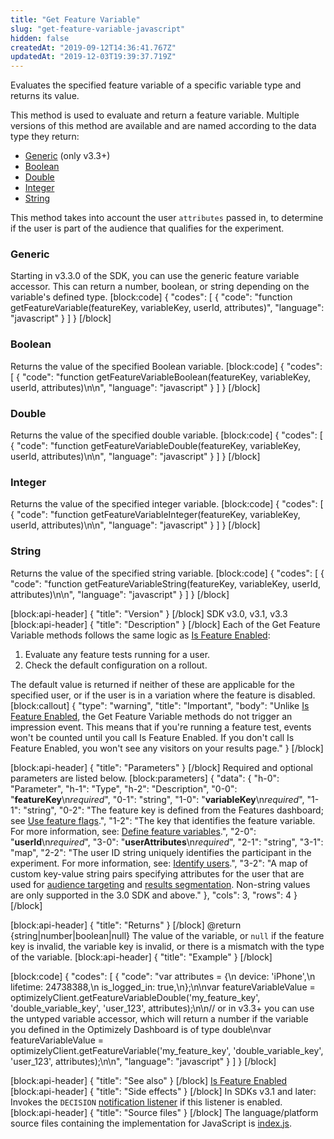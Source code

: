 ```yaml
---
title: "Get Feature Variable"
slug: "get-feature-variable-javascript"
hidden: false
createdAt: "2019-09-12T14:36:41.767Z"
updatedAt: "2019-12-03T19:39:37.719Z"
---
```

Evaluates the specified feature variable of a specific variable type and returns its value.  

This method is used to evaluate and return a feature variable. Multiple versions of this method are available and are named according to the data type they return:
  * [Generic](#section-generic)  (only v3.3+)
  * [Boolean](#section-boolean)
  * [Double](#section-double)
  * [Integer](#section-integer)
  * [String](#section-string)

This method takes into account the user `attributes` passed in, to determine if the user is part of the audience that qualifies for the experiment.

### Generic

Starting in v3.3.0 of the SDK, you can use the generic feature variable accessor. This can return a number, boolean, or string depending on the variable's defined type.
[block:code]
{
  "codes": [
    {
      "code": "function getFeatureVariable(featureKey, variableKey, userId, attributes)",
      "language": "javascript"
    }
  ]
}
[/block]


### Boolean

Returns the value of the specified Boolean variable.
[block:code]
{
  "codes": [
    {
      "code": "function getFeatureVariableBoolean(featureKey, variableKey, userId, attributes)\n\n",
      "language": "javascript"
    }
  ]
}
[/block]
### Double

Returns the value of the specified double variable.
[block:code]
{
  "codes": [
    {
      "code": "function getFeatureVariableDouble(featureKey, variableKey, userId, attributes)\n\n",
      "language": "javascript"
    }
  ]
}
[/block]
### Integer

Returns the value of the specified integer variable.
[block:code]
{
  "codes": [
    {
      "code": "function getFeatureVariableInteger(featureKey, variableKey, userId, attributes)\n\n",
      "language": "javascript"
    }
  ]
}
[/block]
### String

Returns the value of the specified string variable.
[block:code]
{
  "codes": [
    {
      "code": "function getFeatureVariableString(featureKey, variableKey, userId, attributes)\n\n",
      "language": "javascript"
    }
  ]
}
[/block]

[block:api-header]
{
  "title": "Version"
}
[/block]
SDK v3.0, v3.1, v3.3
[block:api-header]
{
  "title": "Description"
}
[/block]
Each of the Get Feature Variable methods follows the same logic as [Is Feature Enabled](doc:is-feature-enabled-javascript):
1. Evaluate any feature tests running for a user.
2. Check the default configuration on a rollout.

The default value is returned if neither of these are applicable for the specified user, or if the user is in a variation where the feature is disabled.
[block:callout]
{
  "type": "warning",
  "title": "Important",
  "body": "Unlike [Is Feature Enabled](doc:is-feature-enabled-javascript), the Get Feature Variable methods do not trigger an impression event. This means that if you're running a feature test, events won't be counted until you call Is Feature Enabled. If you don't call Is Feature Enabled, you won't see any visitors on your results page."
}
[/block]

[block:api-header]
{
  "title": "Parameters"
}
[/block]
Required and optional parameters are listed below.
[block:parameters]
{
  "data": {
    "h-0": "Parameter",
    "h-1": "Type",
    "h-2": "Description",
    "0-0": "**featureKey**\n*required*",
    "0-1": "string",
    "1-0": "**variableKey**\n*required*",
    "1-1": "string",
    "0-2": "The feature key is defined from the Features dashboard; see [Use feature flags](doc:use-feature-flags).",
    "1-2": "The key that identifies the feature variable. For more information, see: [Define feature variables](doc:define-feature-variables).",
    "2-0": "**userId**\n*required*",
    "3-0": "**userAttributes**\n*required*",
    "2-1": "string",
    "3-1": "map",
    "2-2": "The user ID string uniquely identifies the participant in the experiment. For more information, see: [Identify users](doc:identify-users).",
    "3-2": "A map of custom key-value string pairs specifying attributes for the user that are used for [audience targeting](doc:define-audiences-and-attributes) and [results segmentation](doc:analyze-results#section-segment-results). Non-string values are only supported in the 3.0 SDK and above."
  },
  "cols": 3,
  "rows": 4
}
[/block]

[block:api-header]
{
  "title": "Returns"
}
[/block]
@return {string|number|boolean|null} The value of the variable, or `null` if the feature key is invalid, the variable key is invalid, or there is a mismatch with the type of the variable.
[block:api-header]
{
  "title": "Example"
}
[/block]

[block:code]
{
  "codes": [
    {
      "code": "var attributes = {\n  device: 'iPhone',\n  lifetime: 24738388,\n  is_logged_in: true,\n};\n\nvar featureVariableValue = optimizelyClient.getFeatureVariableDouble('my_feature_key', 'double_variable_key', 'user_123', attributes);\n\n// or in v3.3+ you can use the untyped variable accessor, which will return a number if the variable you defined in the Optimizely Dashboard is of type double\nvar featureVariableValue = optimizelyClient.getFeatureVariable('my_feature_key', 'double_variable_key', 'user_123', attributes);\n\n",
      "language": "javascript"
    }
  ]
}
[/block]

[block:api-header]
{
  "title": "See also"
}
[/block]
 [Is Feature Enabled](doc:is-feature-enabled-javascript)
[block:api-header]
{
  "title": "Side effects"
}
[/block]
In SDKs v3.1 and later: Invokes the `DECISION` [notification listener](doc:set-up-notification-listener-javascript) if this listener is enabled. 
[block:api-header]
{
  "title": "Source files"
}
[/block]
The language/platform source files containing the implementation for JavaScript is [index.js](https://github.com/optimizely/javascript-sdk/blob/master/packages/optimizely-sdk/lib/optimizely/index.js).